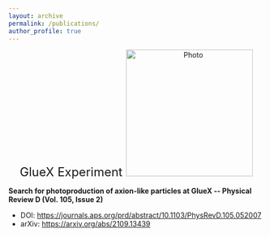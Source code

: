 ```yaml
---
layout: archive
permalink: /publications/
author_profile: true
---
```


<p align="center">
  <font size=5>
  GlueX Experiment 
  </font>
  <img src="https://zabaldwin.github.io/files/GlueXLogo.pdf" alt="Photo" style="width: 250px;"/>   
</p>

<strong>Search for photoproduction of axion-like particles at GlueX -- Physical Review D (Vol. 105, Issue 2)</strong>
  * DOI: https://journals.aps.org/prd/abstract/10.1103/PhysRevD.105.052007
  * arXiv: https://arxiv.org/abs/2109.13439





